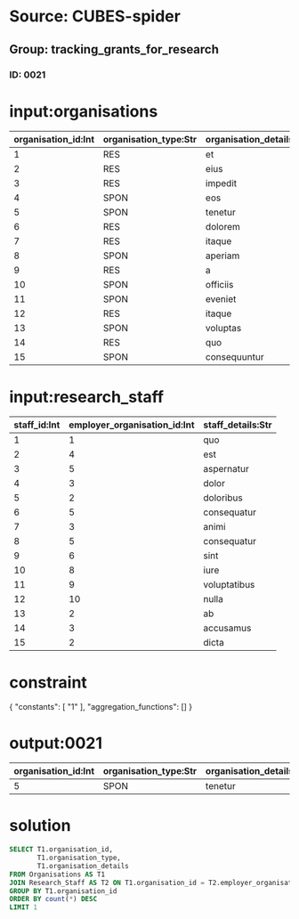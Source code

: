 # Source: CUBES-spider
## Group: tracking_grants_for_research
### ID: 0021

# input:organisations

| organisation_id:Int | organisation_type:Str | organisation_details:Str |
|---|---|---|
| 1 | RES | et |
| 2 | RES | eius |
| 3 | RES | impedit |
| 4 | SPON | eos |
| 5 | SPON | tenetur |
| 6 | RES | dolorem |
| 7 | RES | itaque |
| 8 | SPON | aperiam |
| 9 | RES | a |
| 10 | SPON | officiis |
| 11 | SPON | eveniet |
| 12 | RES | itaque |
| 13 | SPON | voluptas |
| 14 | RES | quo |
| 15 | SPON | consequuntur |

# input:research_staff

| staff_id:Int | employer_organisation_id:Int | staff_details:Str |
|---|---|---|
| 1 | 1 | quo |
| 2 | 4 | est |
| 3 | 5 | aspernatur |
| 4 | 3 | dolor |
| 5 | 2 | doloribus |
| 6 | 5 | consequatur |
| 7 | 3 | animi |
| 8 | 5 | consequatur |
| 9 | 6 | sint |
| 10 | 8 | iure |
| 11 | 9 | voluptatibus |
| 12 | 10 | nulla |
| 13 | 2 | ab |
| 14 | 3 | accusamus |
| 15 | 2 | dicta |

# constraint

{
  "constants": [
    "1"
  ],
  "aggregation_functions": []
}

# output:0021

| organisation_id:Int | organisation_type:Str | organisation_details:Str |
|---|---|---|
| 5 | SPON | tenetur |

# solution

```sql
SELECT T1.organisation_id,
       T1.organisation_type,
       T1.organisation_details
FROM Organisations AS T1
JOIN Research_Staff AS T2 ON T1.organisation_id = T2.employer_organisation_id
GROUP BY T1.organisation_id
ORDER BY count(*) DESC
LIMIT 1
```
